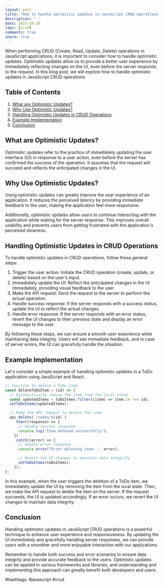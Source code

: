 ```yaml
---
layout: post
title: "How to handle optimistic updates in JavaScript CRUD operations."
description: " "
date: 2023-10-20
tags: [crud]
comments: true
share: true
---
```


When performing CRUD (Create, Read, Update, Delete) operations in JavaScript applications, it is important to consider how to handle optimistic updates. Optimistic updates allow us to provide a better user experience by immediately reflecting changes on the UI, even before the server responds to the request. In this blog post, we will explore how to handle optimistic updates in JavaScript CRUD operations.

## Table of Contents
1. [What are Optimistic Updates?](#what-are-optimistic-updates)
2. [Why Use Optimistic Updates?](#why-use-optimistic-updates)
3. [Handling Optimistic Updates in CRUD Operations](#handling-optimistic-updates-in-crud-operations)
4. [Example Implementation](#example-implementation)
5. [Conclusion](#conclusion)

## What are Optimistic Updates?
Optimistic updates refer to the practice of immediately updating the user interface (UI) in response to a user action, even before the server has confirmed the success of the operation. It assumes that the request will succeed and reflects the anticipated changes in the UI. 

## Why Use Optimistic Updates?
Using optimistic updates can greatly improve the user experience of an application. It reduces the perceived latency by providing immediate feedback to the user, making the application feel more responsive.

Additionally, optimistic updates allow users to continue interacting with the application while waiting for the server response. This improves overall usability and prevents users from getting frustrated with the application's perceived slowness.

## Handling Optimistic Updates in CRUD Operations
To handle optimistic updates in CRUD operations, follow these general steps:

1. Trigger the user action: Initiate the CRUD operation (create, update, or delete) based on the user's input.
2. Immediately update the UI: Reflect the anticipated changes in the UI immediately, providing visual feedback to the user.
3. Make the API request: Send the request to the server to perform the actual operation.
4. Handle success response: If the server responds with a success status, update the UI to reflect the actual changes.
5. Handle error response: If the server responds with an error status, revert the UI changes to their previous state and display an error message to the user.

By following these steps, we can ensure a smooth user experience while maintaining data integrity. Users will see immediate feedback, and in case of server errors, the UI can gracefully handle the situation.

## Example Implementation
Let's consider a simple example of handling optimistic updates in a ToDo application using JavaScript and React.

```javascript
// Function to delete a ToDo item
const deleteToDoItem = (id) => {
  // Optimistically remove the item from the local state
  const updatedItems = toDoItems.filter((item) => item.id !== id);
  setToDoItems(updatedItems);

  // Make the API request to delete the item
  api.delete(`/todos/${id}`)
    .then((response) => {
      // Handle success response
      console.log("Item deleted successfully");
    })
    .catch((error) => {
      // Handle error response
      console.error("Error deleting item: ", error);

      // Revert the UI changes to maintain data integrity
      setToDoItems(toDoItems);
    });
};
```

In this example, when the user triggers the deletion of a ToDo item, we immediately update the UI by removing the item from the local state. Then, we make the API request to delete the item on the server. If the request succeeds, the UI is updated accordingly. If an error occurs, we revert the UI changes to maintain data integrity.

## Conclusion
Handling optimistic updates in JavaScript CRUD operations is a powerful technique to enhance user experience and responsiveness. By updating the UI immediately and gracefully handling server responses, we can provide users with a smoother and more enjoyable interaction with our applications.

Remember to handle both success and error scenarios to ensure data integrity and provide accurate feedback to the users. Optimistic updates can be applied in various frameworks and libraries, and understanding and implementing this approach can greatly benefit both developers and users.

#hashtags: #javascript #crud